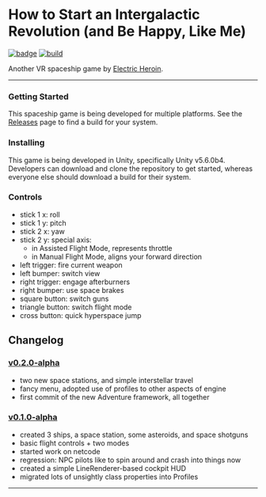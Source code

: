 
How to Start an Intergalactic Revolution (and Be Happy, Like Me)
================================================================
[![badge]][tag] [![build]][tag]

Another VR spaceship game by [Electric Heroin][site].

---

### Getting Started ###
This spaceship game is being developed for multiple platforms.
See the [Releases][tag] page to find a build for your system.

### Installing ###
This game is being developed in Unity, specifically Unity v5.6.0b4.
Developers can download and clone the repository to get started,
whereas everyone else should download a build for their system.

### Controls ###
- stick 1 x: roll
- stick 1 y: pitch
- stick 2 x: yaw
- stick 2 y: special axis:
    - in Assisted Flight Mode, represents throttle
    - in Manual Flight Mode, aligns your forward direction
- left trigger: fire current weapon
- left bumper: switch view
- right trigger: engage afterburners
- right bumper: use space brakes
- square button: switch guns
- triangle button: switch flight mode
- cross button: quick hyperspace jump

## Changelog ##
### [v0.2.0-alpha][tag] ###
- two new space stations, and simple interstellar travel
- fancy menu, adopted use of profiles to other aspects of engine
- first commit of the new Adventure framework, all together

### [v0.1.0-alpha][tag] ###
- created 3 ships, a space station, some asteroids, and space shotguns
- basic flight controls + two modes
- started work on netcode
- regression: NPC pilots like to spin around and crash into things now
- created a simple LineRenderer-based cockpit HUD
- migrated lots of unsightly class properties into Profiles

---
[site]: <http://bescott.org/electric-heroin/>
[badge]: <https://img.shields.io/badge/version-0.2.0--alpha-red.svg>
[tag]: <https://github.com/evan-erdos/intergalactic-revolution/releases/>
[build]: <https://img.shields.io/badge/build-passing-brightgreen.svg>


